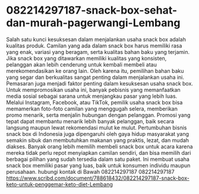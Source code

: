 # 082214297187-snack-box-sehat-dan-murah-pagerwangi-Lembang
Salah satu kunci kesuksesan dalam menjalankan usaha snack box adalah kualitas produk. Camilan yang ada dalam snack box harus memiliki rasa yang enak, variasi yang beragam, serta kualitas bahan baku yang terjamin. Jika snack box yang ditawarkan memiliki kualitas yang konsisten, pelanggan akan lebih cenderung untuk kembali membeli atau merekomendasikan ke orang lain. Oleh karena itu, pemilihan bahan baku yang segar dan berkualitas sangat penting dalam menjalankan usaha ini.
Pemasaran juga menjadi faktor penting dalam kesuksesan usaha snack box. Untuk mempromosikan usaha ini, banyak pebisnis yang memanfaatkan media sosial sebagai sarana untuk menjangkau pasar yang lebih luas. Melalui Instagram, Facebook, atau TikTok, pemilik usaha snack box bisa memamerkan foto-foto camilan yang menggugah selera, memberikan promo menarik, serta menjalin hubungan dengan pelanggan. Promosi yang tepat dapat membantu menarik lebih banyak pelanggan, baik secara langsung maupun lewat rekomendasi mulut ke mulut.
Pertumbuhan bisnis snack box di Indonesia juga dipengaruhi oleh gaya hidup masyarakat yang semakin sibuk dan membutuhkan makanan yang praktis, lezat, dan mudah diakses. Banyak orang lebih memilih membeli snack box untuk acara karena mereka tidak perlu repot menyiapkan camilan sendiri, dan bisa memilih dari berbagai pilihan yang sudah tersedia dalam satu paket. Ini membuat usaha snack box memiliki pasar yang luas, baik untuk konsumen individu maupun perusahaan.
hubungi kontak di Bawah
082214297187
082214297187
https://www.scribd.com/document/788618432/082214297187-snack-box-keto-untuk-penggemar-keto-diet-Lembang



